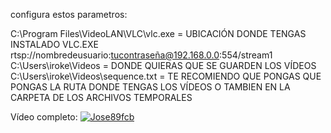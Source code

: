 configura estos parametros:

C:\Program Files\VideoLAN\VLC\vlc.exe = UBICACIÓN DONDE TENGAS INSTALADO VLC.EXE
rtsp://nombredeusuario:tucontraseña@192.168.0.0:554/stream1
C:\Users\iroke\Videos = DONDE QUIERAS QUE SE GUARDEN LOS VÍDEOS
C:\Users\iroke\Videos\sequence.txt = TE RECOMIENDO QUE PONGAS QUE PONGAS LA RUTA DONDE TENGAS LOS VÍDEOS O TAMBIEN EN LA CARPETA DE LOS ARCHIVOS TEMPORALES

Vídeo completo:
<bt>
[![Jose89fcb](https://img.youtube.com/vi/dcZej_UBLXM/0.jpg)](https://www.youtube.com/watch?v=dcZej_UBLXM)
